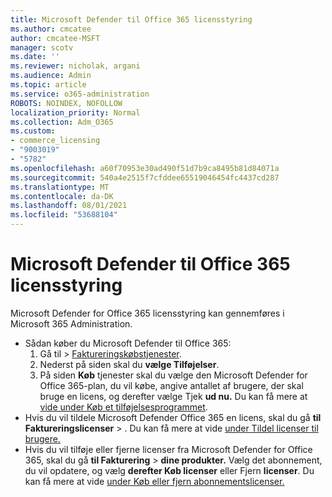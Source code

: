 ```yaml
---
title: Microsoft Defender til Office 365 licensstyring
ms.author: cmcatee
author: cmcatee-MSFT
manager: scotv
ms.date: ''
ms.reviewer: nicholak, argani
ms.audience: Admin
ms.topic: article
ms.service: o365-administration
ROBOTS: NOINDEX, NOFOLLOW
localization_priority: Normal
ms.collection: Adm_O365
ms.custom:
- commerce_licensing
- "9003019"
- "5782"
ms.openlocfilehash: a60f70953e30ad490f51d7b9ca8495b81d84071a
ms.sourcegitcommit: 540a4e2515f7cfddee65519046454fc4437cd287
ms.translationtype: MT
ms.contentlocale: da-DK
ms.lasthandoff: 08/01/2021
ms.locfileid: "53688104"
---
```

# <a name="microsoft-defender-for-office-365-license-management"></a>Microsoft Defender til Office 365 licensstyring

Microsoft Defender for Office 365 licensstyring kan gennemføres i Microsoft 365 Administration.

- Sådan køber du Microsoft Defender til Office 365:
    1. Gå til  >  [Faktureringskøbstjenester](https://go.microsoft.com/fwlink/p/?linkid=868433).
    2. Nederst på siden skal du **vælge Tilføjelser**.
    3. På siden **Køb** tjenester skal du vælge den Microsoft Defender for Office 365-plan, du vil købe, angive antallet af brugere, der skal bruge en licens, og derefter vælge Tjek **ud nu.** Du kan få mere at [vide under Køb et tilføjelsesprogrammet](/microsoft-365/commerce/buy-or-edit-an-add-on).
- Hvis du vil tildele Microsoft Defender Office 365 en licens, skal du gå **til Faktureringslicenser**  >  . Du kan få mere at vide [under Tildel licenser til brugere.](/microsoft-365/admin/manage/assign-licenses-to-users)
- Hvis du vil tilføje eller fjerne licenser fra Microsoft Defender for Office 365, skal du gå **til Fakturering**  >  **dine produkter.** Vælg det abonnement, du vil opdatere, og vælg **derefter Køb licenser** eller Fjern **licenser**. Du kan få mere at vide [under Køb eller fjern abonnementslicenser.](/microsoft-365/commerce/licenses/buy-licenses)
